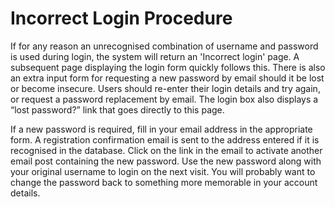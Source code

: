 # Incorrect Login Procedure

If for any reason an unrecognised combination of username and password is used during login, the system will return an 'Incorrect login' page. A subsequent page displaying the login form quickly follows this. There is also an extra input form for requesting a new password by email should it be lost or become insecure. Users should re-enter their login details and try again, or request a password replacement by email. The login box also displays a “lost password?” link that goes directly to this page.

If a new password is required, fill in your email address in the appropriate form. A registration confirmation email is sent to the address entered if it is recognised in the database. Click on the link in the email to activate another email post containing the new password. Use the new password along with your original username to login on the next visit. You will probably want to change the password back to something more memorable in your account details.

